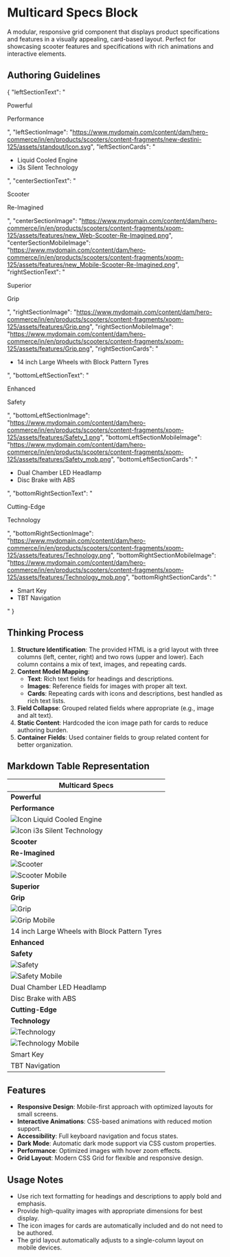 
# Multicard Specs Block

A modular, responsive grid component that displays product specifications and features in a visually appealing, card-based layout. Perfect for showcasing scooter features and specifications with rich animations and interactive elements.

## Authoring Guidelines

{
  "leftSectionText": "<p>Powerful</p><p><span class="leader">Performance</span></p>",
  "leftSectionImage": "https://www.mydomain.com/content/dam/hero-commerce/in/en/products/scooters/content-fragments/new-destini-125/assets/standout/Icon.svg",
  "leftSectionCards": "<ul><li>Liquid Cooled Engine</li><li>i3s Silent Technology</li></ul>",
  "centerSectionText": "<p><span class="standout"><b></b>Scooter</span></p><p>Re-Imagined</p>",
  "centerSectionImage": "https://www.mydomain.com/content/dam/hero-commerce/in/en/products/scooters/content-fragments/xoom-125/assets/features/new_Web-Scooter-Re-Imagined.png",
  "centerSectionMobileImage": "https://www.mydomain.com/content/dam/hero-commerce/in/en/products/scooters/content-fragments/xoom-125/assets/features/new_Mobile-Scooter-Re-Imagined.png",
  "rightSectionText": "<p>Superior</p><p><span class="design">Grip</span></p>",
  "rightSectionImage": "https://www.mydomain.com/content/dam/hero-commerce/in/en/products/scooters/content-fragments/xoom-125/assets/features/Grip.png",
  "rightSectionMobileImage": "https://www.mydomain.com/content/dam/hero-commerce/in/en/products/scooters/content-fragments/xoom-125/assets/features/Grip.png",
  "rightSectionCards": "<ul><li>14 inch Large Wheels with Block Pattern Tyres</li></ul>",
  "bottomLeftSectionText": "<p>Enhanced</p><p><span class="comfort">Safety</span></p>",
  "bottomLeftSectionImage": "https://www.mydomain.com/content/dam/hero-commerce/in/en/products/scooters/content-fragments/xoom-125/assets/features/Safety_1.png",
  "bottomLeftSectionMobileImage": "https://www.mydomain.com/content/dam/hero-commerce/in/en/products/scooters/content-fragments/xoom-125/assets/features/Safety_mob.png",
  "bottomLeftSectionCards": "<ul><li>Dual Chamber LED Headlamp</li><li>Disc Brake with ABS</li></ul>",
  "bottomRightSectionText": "<p>Cutting-Edge</p><p><span class="style">Technology</span></p>",
  "bottomRightSectionImage": "https://www.mydomain.com/content/dam/hero-commerce/in/en/products/scooters/content-fragments/xoom-125/assets/features/Technology.png",
  "bottomRightSectionMobileImage": "https://www.mydomain.com/content/dam/hero-commerce/in/en/products/scooters/content-fragments/xoom-125/assets/features/Technology_mob.png",
  "bottomRightSectionCards": "<ul><li>Smart Key</li><li>TBT Navigation</li></ul>"
}

## Thinking Process

1. **Structure Identification**: The provided HTML is a grid layout with three columns (left, center, right) and two rows (upper and lower). Each column contains a mix of text, images, and repeating cards.
2. **Content Model Mapping**:
   - **Text**: Rich text fields for headings and descriptions.
   - **Images**: Reference fields for images with proper alt text.
   - **Cards**: Repeating cards with icons and descriptions, best handled as rich text lists.
3. **Field Collapse**: Grouped related fields where appropriate (e.g., image and alt text).
4. **Static Content**: Hardcoded the icon image path for cards to reduce authoring burden.
5. **Container Fields**: Used container fields to group related content for better organization.

## Markdown Table Representation

| Multicard Specs                |
|---------------------------------|
| **Powerful**                    |
| **Performance**                  |
| ![Icon](Icon.svg) Liquid Cooled Engine |
| ![Icon](Icon.svg) i3s Silent Technology |
| **Scooter**                       |
| **Re-Imagined**                   |
| ![Scooter](Scooter.png)           |
| ![Scooter Mobile](ScooterMobile.png) |
| **Superior**                      |
| **Grip**                           |
| ![Grip](Grip.png)                  |
| ![Grip Mobile](GripMobile.png)     |
| 14 inch Large Wheels with Block Pattern Tyres |
| **Enhanced**                      |
| **Safety**                         |
| ![Safety](Safety.png)              |
| ![Safety Mobile](SafetyMobile.png)  |
| Dual Chamber LED Headlamp         |
| Disc Brake with ABS                |
| **Cutting-Edge**                   |
| **Technology**                     |
| ![Technology](Technology.png)       |
| ![Technology Mobile](TechnologyMobile.png) |
| Smart Key                          |
| TBT Navigation                      |

## Features

- **Responsive Design**: Mobile-first approach with optimized layouts for small screens.
- **Interactive Animations**: CSS-based animations with reduced motion support.
- **Accessibility**: Full keyboard navigation and focus states.
- **Dark Mode**: Automatic dark mode support via CSS custom properties.
- **Performance**: Optimized images with hover zoom effects.
- **Grid Layout**: Modern CSS Grid for flexible and responsive design.

## Usage Notes

- Use rich text formatting for headings and descriptions to apply bold and emphasis.
- Provide high-quality images with appropriate dimensions for best display.
- The icon images for cards are automatically included and do not need to be authored.
- The grid layout automatically adjusts to a single-column layout on mobile devices.
    